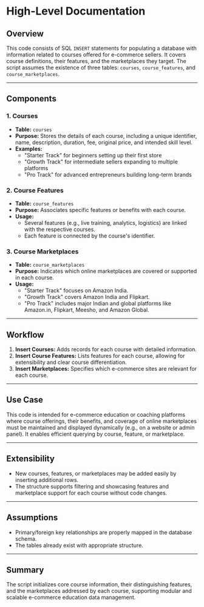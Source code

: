 # High-Level Documentation

## Overview

This code consists of SQL `INSERT` statements for populating a database with information related to courses offered for e-commerce sellers. It covers course definitions, their features, and the marketplaces they target. The script assumes the existence of three tables: `courses`, `course_features`, and `course_marketplaces`.

---

## Components

### 1. Courses

- **Table:** `courses`
- **Purpose:** Stores the details of each course, including a unique identifier, name, description, duration, fee, original price, and intended skill level.
- **Examples:**  
  - "Starter Track" for beginners setting up their first store  
  - "Growth Track" for intermediate sellers expanding to multiple platforms  
  - "Pro Track" for advanced entrepreneurs building long-term brands

### 2. Course Features

- **Table:** `course_features`
- **Purpose:** Associates specific features or benefits with each course.
- **Usage:**  
  - Several features (e.g., live training, analytics, logistics) are linked with the respective courses.
  - Each feature is connected by the course's identifier.

### 3. Course Marketplaces

- **Table:** `course_marketplaces`
- **Purpose:** Indicates which online marketplaces are covered or supported in each course.
- **Usage:**  
  - "Starter Track" focuses on Amazon India.  
  - "Growth Track" covers Amazon India and Flipkart.  
  - "Pro Track" includes major Indian and global platforms like Amazon.in, Flipkart, Meesho, and Amazon Global.

---

## Workflow

1. **Insert Courses:** Adds records for each course with detailed information.
2. **Insert Course Features:** Lists features for each course, allowing for extensibility and clear course differentiation.
3. **Insert Marketplaces:** Specifies which e-commerce sites are relevant for each course.

---

## Use Case

This code is intended for e-commerce education or coaching platforms where course offerings, their benefits, and coverage of online marketplaces must be maintained and displayed dynamically (e.g., on a website or admin panel). It enables efficient querying by course, feature, or marketplace.

---

## Extensibility

- New courses, features, or marketplaces may be added easily by inserting additional rows.
- The structure supports filtering and showcasing features and marketplace support for each course without code changes.

---

## Assumptions

- Primary/foreign key relationships are properly mapped in the database schema.
- The tables already exist with appropriate structure.

---

## Summary

The script initializes core course information, their distinguishing features, and the marketplaces addressed by each course, supporting modular and scalable e-commerce education data management.
